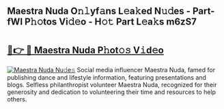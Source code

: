## Maestra Nuda O𝚗𝚕yf𝚊ns L𝚎a𝚔ed N𝚞𝚍es - Part-fWI P𝚑𝚘tos Vi𝚍𝚎o - H𝚘𝚝 Part L𝚎a𝚔s m6zS7

# <h2><a href="http://kf8d3v.oniu.top/?m=Maestra+Nuda">🔗👉 🔴 Maestra Nuda P𝚑ot𝚘𝚜 V𝚒d𝚎o</a></h2>

[![Maestra Nuda Nu𝚍e𝚜](https://i.imgur.com/0qMVB7G.gif)](http://kf8d3v.oniu.top/?m=Maestra+Nuda)
Social media influencer Maestra Nuda, famed for publishing dance and lifestyle information, featuring presentations and blogs. Selfless philanthropist volunteer Maestra Nuda, recognized for their generosity and dedication to volunteering their time and resources to help others.  
